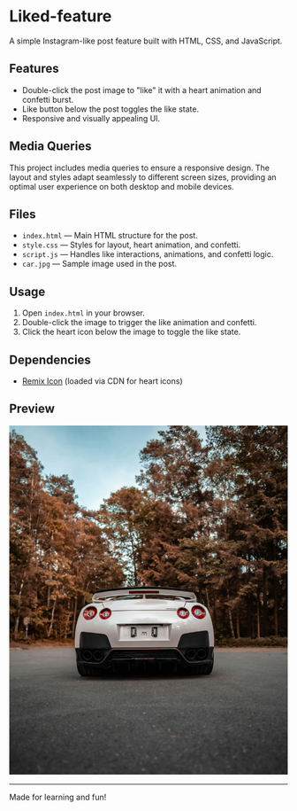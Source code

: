 # Liked-feature

A simple Instagram-like post feature built with HTML, CSS, and JavaScript.

## Features

- Double-click the post image to "like" it with a heart animation and confetti burst.
- Like button below the post toggles the like state.
- Responsive and visually appealing UI.

## Media Queries

This project includes media queries to ensure a responsive design. The layout and styles adapt seamlessly to different screen sizes, providing an optimal user experience on both desktop and mobile devices.

## Files

- `index.html` — Main HTML structure for the post.
- `style.css` — Styles for layout, heart animation, and confetti.
- `script.js` — Handles like interactions, animations, and confetti logic.
- `car.jpg` — Sample image used in the post.

## Usage

1. Open `index.html` in your browser.
2. Double-click the image to trigger the like animation and confetti.
3. Click the heart icon below the image to toggle the like state.

## Dependencies

- [Remix Icon](https://remixicon.com/) (loaded via CDN for heart icons)

## Preview

![Screenshot](car.jpg)

---
Made for learning and fun!